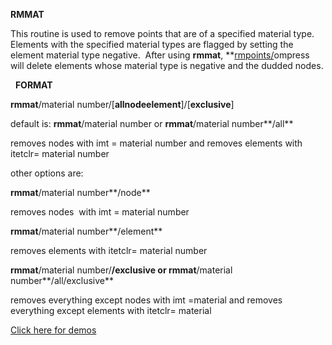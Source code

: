  **RMMAT**

  This routine is used to remove points that are of a specified
  material type.  Elements with the specified material types are
  flagged by setting the element material type negative.  After using
  **rmmat**, **[rmpoints/](RMPOINT.md)ompress will delete
  elements whose material type is negative and the dudded nodes.

   **FORMAT**

  **rmmat**/material
  number/[**allnodeelement**]/[**exclusive**]

  default is: **rmmat**/material number or **rmmat**/material
  number**/all**

  removes nodes with imt = material number and removes elements with
  itetclr= material number
 
  other options are:
 
  **rmmat**/material number**/node**

  removes nodes  with imt = material number
 
  **rmmat**/material number**/element**

  removes elements with itetclr= material number
 
  **rmmat**/material number/**/exclusive or rmmat**/material
  number**/all/exclusive**

  removes everything except nodes with imt =material and removes
  everything except elements with itetclr= material


 [Click here for demos](../demos/main_rmmat.md)

 

